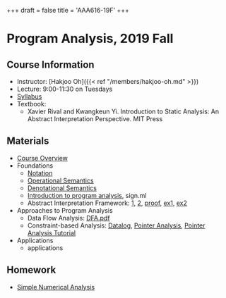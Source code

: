 +++
draft = false
title = 'AAA616-19F'
+++

# Program Analysis, 2019 Fall

## Course Information

- Instructor: [Hakjoo Oh]({{< ref "/members/hakjoo-oh.md" >}})
- Lecture: 9:00-11:30 on Tuesdays
- [Syllabus](./syllabus.pdf)
- Textbook:
    - Xavier Rival and Kwangkeun Yi. Introduction to Static Analysis: An Abstract Interpretation Perspective. MIT Press

## Materials

- [Course Overview](./slides/overview.pdf)
- Foundations
    - [Notation](./slides/notation.pdf)
    - [Operational Semantics](./slides/operational.pdf)
    - [Denotational Semantics](./slides/denotational.pdf)
    - [Introduction to program analysis](./slides/intro_to_pa.pdf), sign.ml
    - Abstract Interpretation Framework: [1](./slides/ai-framework.pdf), [2](./slides/ai-example.pdf), [proof](./slides/ai-proofs.pdf), [ex1](./slides/10-1.pdf), [ex2](./slides/10-1b.pdf)
- Approaches to Program Analysis
    - Data Flow Analysis: [DFA.pdf](./slides/DFA.pdf)
    - Constraint-based Analysis: [Datalog](./slides/lesson7.pdf), [Pointer Analysis](./slides/pointer.pdf), [Pointer Analysis Tutorial](./slides/points-to-tutorial15.pdf)
- Applications
    - applications

## Homework

- [Simple Numerical Analysis](./homeworks/hw1.pdf)
